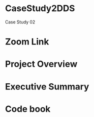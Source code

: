 ```

```
# CaseStudy2DDS

Case Study 02

# Zoom Link

# Project Overview

# Executive Summary

# Code book

